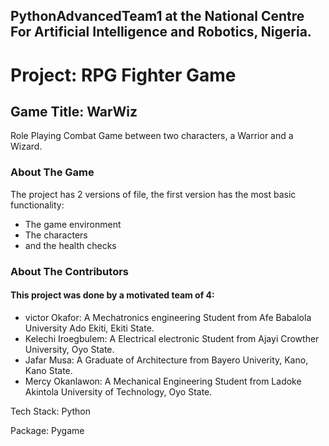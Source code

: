 ## PythonAdvancedTeam1 at the National Centre For Artificial Intelligence and Robotics, Nigeria.
# Project: RPG Fighter Game
## Game Title: **WarWiz**
Role Playing Combat Game between two characters, a Warrior and a Wizard.

### About The Game

The project has 2 versions of file, the first version has the most basic functionality:

- The game environment
- The characters
- and the health checks

### About The Contributors


#### This project was done by a motivated team of 4:

- victor Okafor: A Mechatronics engineering Student from Afe Babalola University Ado Ekiti, Ekiti State.
- Kelechi Iroegbulem: A Electrical electronic Student from Ajayi Crowther University, Oyo State.
- Jafar Musa: A Graduate of Architecture from Bayero Univerity, Kano, Kano State.
- Mercy Okanlawon: A Mechanical Engineering Student from Ladoke Akintola University of Technology, Oyo State. 

Tech Stack: Python

Package: Pygame

